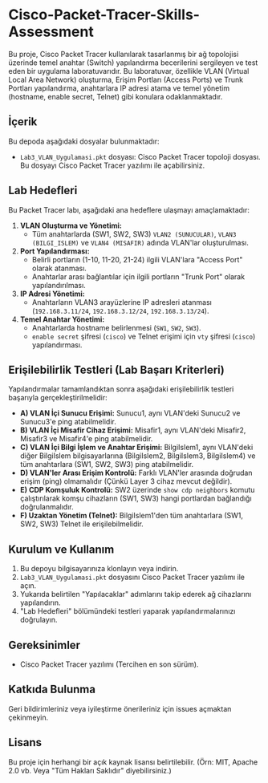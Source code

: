 # Cisco-Packet-Tracer-Skills-Assessment

Bu proje, Cisco Packet Tracer kullanılarak tasarlanmış bir ağ topolojisi üzerinde temel anahtar (Switch) yapılandırma becerilerini sergileyen ve test eden bir uygulama laboratuvarıdır. Bu laboratuvar, özellikle VLAN (Virtual Local Area Network) oluşturma, Erişim Portları (Access Ports) ve Trunk Portları yapılandırma, anahtarlara IP adresi atama ve temel yönetim (hostname, enable secret, Telnet) gibi konulara odaklanmaktadır.

## İçerik

Bu depoda aşağıdaki dosyalar bulunmaktadır:

* `Lab3_VLAN_Uygulamasi.pkt` dosyası: Cisco Packet Tracer topoloji dosyası. Bu dosyayı Cisco Packet Tracer yazılımı ile açabilirsiniz.

## Lab Hedefleri

Bu Packet Tracer labı, aşağıdaki ana hedeflere ulaşmayı amaçlamaktadır:

1.  **VLAN Oluşturma ve Yönetimi:**
    * Tüm anahtarlarda (SW1, SW2, SW3) `VLAN2 (SUNUCULAR)`, `VLAN3 (BILGI_ISLEM)` ve `VLAN4 (MISAFIR)` adında VLAN'lar oluşturulması.
2.  **Port Yapılandırması:**
    * Belirli portların (1-10, 11-20, 21-24) ilgili VLAN'lara "Access Port" olarak atanması.
    * Anahtarlar arası bağlantılar için ilgili portların "Trunk Port" olarak yapılandırılması.
3.  **IP Adresi Yönetimi:**
    * Anahtarların VLAN3 arayüzlerine IP adresleri atanması (`192.168.3.11/24`, `192.168.3.12/24`, `192.168.3.13/24`).
4.  **Temel Anahtar Yönetimi:**
    * Anahtarlarda hostname belirlenmesi (`SW1`, `SW2`, `SW3`).
    * `enable secret` şifresi (`cisco`) ve Telnet erişimi için `vty` şifresi (`cisco`) yapılandırması.

## Erişilebilirlik Testleri (Lab Başarı Kriterleri)

Yapılandırmalar tamamlandıktan sonra aşağıdaki erişilebilirlik testleri başarıyla gerçekleştirilmelidir:

* **A) VLAN İçi Sunucu Erişimi:** Sunucu1, aynı VLAN'deki Sunucu2 ve Sunucu3'e ping atabilmelidir.
* **B) VLAN İçi Misafir Cihaz Erişimi:** Misafir1, aynı VLAN'deki Misafir2, Misafir3 ve Misafir4'e ping atabilmelidir.
* **C) VLAN İçi Bilgi İşlem ve Anahtar Erişimi:** BilgiIslem1, aynı VLAN'deki diğer BilgiIslem bilgisayarlarına (BilgiIslem2, BilgiIslem3, BilgiIslem4) ve tüm anahtarlara (SW1, SW2, SW3) ping atabilmelidir.
* **D) VLAN'ler Arası Erişim Kontrolü:** Farklı VLAN'ler arasında doğrudan erişim (ping) olmamalıdır (Çünkü Layer 3 cihaz mevcut değildir).
* **E) CDP Komşuluk Kontrolü:** SW2 üzerinde `show cdp neighbors` komutu çalıştırılarak komşu cihazların (SW1, SW3) hangi portlardan bağlandığı doğrulanmalıdır.
* **F) Uzaktan Yönetim (Telnet):** BilgiIslem1'den tüm anahtarlara (SW1, SW2, SW3) Telnet ile erişilebilmelidir.

## Kurulum ve Kullanım

1.  Bu depoyu bilgisayarınıza klonlayın veya indirin.
2.  `Lab3_VLAN_Uygulamasi.pkt` dosyasını Cisco Packet Tracer yazılımı ile açın.
3.  Yukarıda belirtilen "Yapılacaklar" adımlarını takip ederek ağ cihazlarını yapılandırın.
4.  "Lab Hedefleri" bölümündeki testleri yaparak yapılandırmalarınızı doğrulayın.

## Gereksinimler

* Cisco Packet Tracer yazılımı (Tercihen en son sürüm).

## Katkıda Bulunma

Geri bildirimleriniz veya iyileştirme önerileriniz için issues açmaktan çekinmeyin.

## Lisans

Bu proje için herhangi bir açık kaynak lisansı belirtilebilir. (Örn: MIT, Apache 2.0 vb. Veya "Tüm Hakları Saklıdır" diyebilirsiniz.)
